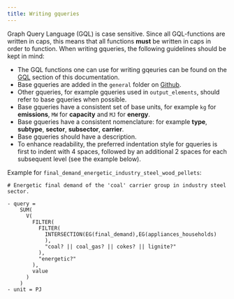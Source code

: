 ```yaml
---
title: Writing gqueries
---
```


Graph Query Language (GQL) is case sensitive. Since all GQL-functions are written in caps, this means that all functions **must** be written in caps in order to function. When writing gqueries, the following guidelines should be kept in mind:

- The GQL functions one can use for writing gqeuries can be found on the [GQL](gql) section of this documentation.
- Base gqueries are added in the `general` folder on [Github](https://github.com/quintel/etsource/tree/master/gqueries/general).
- Other gqueries, for example gqueries used in `output_elements`, should refer to base gqueries when possible.
- Base gqueries have a consistent set of base units, for example `kg` for **emissions**, `MW` for **capacity** and `MJ` for **energy**.
- Base gqueries have a consistent nomenclature: for example **type**, **subtype**, **sector**, **subsector**, **carrier**.
- Base gqueries should have a description.
- To enhance readability, the preferred indentation style for gqueries is first to indent with 4 spaces, followed by an additional 2 spaces for each subsequent level (see the example below).

Example for `final_demand_energetic_industry_steel_wood_pellets`:
```
# Energetic final demand of the 'coal' carrier group in industry steel sector.

- query =
    SUM(
      V(
        FILTER(
          FILTER(
            INTERSECTION(EG(final_demand),EG(appliances_households)
            ),
            "coal? || coal_gas? || cokes? || lignite?"
          ),
          "energetic?"
        ),
        value
      )
    )
- unit = PJ
```